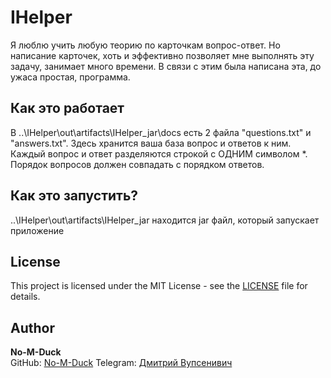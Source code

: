 # IHelper
Я люблю учить любую теорию по карточкам вопрос-ответ. Но написание карточек, хоть 
и эффективно позволяет мне выполнять эту задачу, занимает много времени.
В связи с этим была написана эта, до ужаса простая, программа.
## Как это работает
В ..\IHelper\out\artifacts\IHelper_jar\docs есть 2 файла "questions.txt" и "answers.txt".
Здесь хранится ваша база вопрос и ответов к ним.
Каждый вопрос и ответ разделяются строкой с ОДНИМ символом *.
Порядок вопросов должен совпадать с порядком ответов.

## Как это запустить?
..\IHelper\out\artifacts\IHelper_jar находится jar файл, который запускает приложение
## License
This project is licensed under the MIT License - see the [LICENSE](LICENSE) file for details.

## Author
**No-M-Duck**  
GitHub: [No-M-Duck](https://github.com/No-M-Duck)
Telegram: [Дмитрий Вупсенивич](https://t.me/amoraltobudet)
